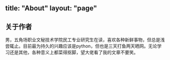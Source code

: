 ﻿title: "About"
layout: "page"
---

## 关于作者

男，五角场职业文秘技术学院民工专业研究生在读，喜欢各种新鲜事物，但总是浅尝辄止。目前最为持久的兴趣应该是python，但也是三天打鱼两天晒网。无论学习还是其他，各种意义上都菜得抠脚，望大佬看了我的文章不要笑。